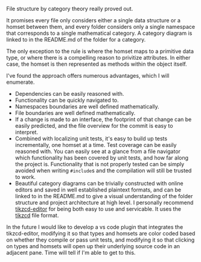 File structure by category theory really proved out. 

It promises every file only considers either a single data structure or a homset between them, and every folder considers only a single namespace that corresponds to a single mathematical category. A category diagram is linked to in the README.md of the folder for a category. 

The only exception to the rule is where the homset maps to a primitive data type, or where there is a compelling reason to privitize attributes. In either case, the homset is then represented as methods within the object itself. 

I've found the approach offers numerous advantages, which I will enumerate.

* Dependencies can be easily reasoned with. 
* Functionality can be quickly navigated to. 
* Namespaces boundaries are well defined mathematically. 
* File boundaries are well defined mathematically. 
* If a change is made to an interface, the footprint of that change can be easily predicted, and the file overview for the commit is easy to interpret. 
* Combined with localizing unit tests, it's easy to build up tests incrementally, one homset at a time. Test coverage can be easily reasoned with. You can easily see at a glance from a file navigator which functionality has been covered by unit tests, and how far along the project is. Functionality that is not properly tested can be simply avoided when writing `#include`s and the compilation will still be trusted to work. 
* Beautiful category diagrams can be trivially constructed with online editors and saved in well established plaintext formats, and can be linked to in the README.md to give a visual understanding of the folder structure and project architecture at high level. I personally recommend [tikzcd-editor](https://tikzcd.yichuanshen.de/) for being both easy to use and servicable. It uses the [tikzcd](http://ctan.math.washington.edu/tex-archive/graphics/pgf/contrib/tikz-cd/tikz-cd-doc.pdf) file format.

In the future I would like to develop a vs code plugin that integrates the tikzcd-editor, modifying it so that types and homsets are color coded based on whether they compile or pass unit tests, and modifying it so that clicking on types and homsets will open up their underlying source code in an adjacent pane. Time will tell if I'm able to get to this. 